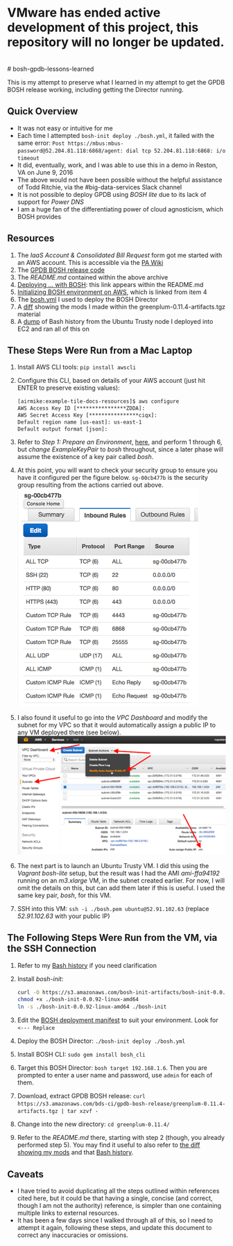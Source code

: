 <h1> VMware has ended active development of this project, this repository will no longer be updated.</h1><br># bosh-gpdb-lessons-learned

This is my attempt to preserve what I learned in my attempt to get the GPDB BOSH release
working, including getting the Director running.

## Quick Overview
- It was not easy or intuitive for me
- Each time I attempted `bosh-init deploy ./bosh.yml`, it failed with the same error: `Post https://mbus:mbus-password@52.204.81.118:6868/agent: dial tcp 52.204.81.118:6868: i/o timeout`
- It did, eventually, work, and I was able to use this in a demo in Reston, VA on June 9, 2016
- The above would not have been possible without the helpful assistance of Todd Ritchie, via
  the #big-data-services Slack channel
- It is not possible to deploy GPDB using _BOSH lite_ due to its lack of support for _Power DNS_
- I am a huge fan of the differentiating power of cloud agnosticism, which BOSH provides

## Resources
1. The _IaaS Account & Consolidated Bill Request_ form got me started with an AWS account.  This is accessible via the [PA Wiki](https://sites.google.com/a/pivotal.io/pa-wiki/tools)
2. The [GPDB BOSH release code](https://s3.amazonaws.com/bds-ci/gpdb-bosh-release/greenplum-0.11.4-artifacts.tgz)
3. The _README.md_ contained within the above archive
4. [Deploying ... with BOSH](https://docs.pivotal.io/partners/deploying-with-bosh.html): this link appears within the README.md
5. [Initializing BOSH environment on AWS](http://bosh.io/docs/init-aws.html), which is linked from item 4
6. The [bosh.yml](./bosh.yml) I used to deploy the BOSH Director
7. A [diff](./mods_greenplum-0.11.4.txt) showing the mods I made within the greenplum-0.11.4-artifacts.tgz material
8. A [dump](./bash_history_bosh_cli_node.txt) of Bash history from the Ubuntu Trusty node I deployed into EC2 and ran all of this on

## These Steps Were Run from a Mac Laptop
1. Install AWS CLI tools: `pip install awscli`
1. Configure this CLI, based on details of your AWS account (just hit ENTER to preserve existing values):

    ```
    [airmike:example-tile-docs-resources]$ aws configure
    AWS Access Key ID [****************ZDDA]:
    AWS Secret Access Key [****************ciqx]:
    Default region name [us-east]: us-east-1
    Default output format [json]:
    ```

1. Refer to _Step 1: Prepare an Environment_, [here](https://docs.pivotal.io/partners/deploying-with-bosh.html), and perform 1 through 6, but *change* _ExampleKeyPair_ to _bosh_ throughout, since a later phase will assume the existence of a key pair called _bosh_.
1. At this point, you will want to check your security group to ensure you have it configured per the figure below.  `sg-00cb477b` is the security group resulting from the actions carried out above.
![Security Group Details](./BOSH_GPDB_Security_Group_Settings_Worked.png)
1. I also found it useful to go into the _VPC Dashboard_ and modify the subnet for my VPC so that it would automatically assign a public IP to any VM deployed there (see below).
![Auto assign public IP](./VPC_Dashboard_Auto_Assign_Public_IP.png)
1. The next part is to launch an Ubuntu Trusty VM.  I did this using the _Vagrant bosh-lite_ setup, but the result was I had the AMI _ami-ffa94192_ running on an _m3.xlarge_ VM, in the subnet created earlier.  For now, I will omit the details on this, but can add them later if this is useful.  I used the same key pair, _bosh_, for this VM.
1. SSH into this VM: `ssh -i ./bosh.pem ubuntu@52.91.102.63` (replace _52.91.102.63_ with your public IP)

## The Following Steps Were Run from the VM, via the SSH Connection
1. Refer to my [Bash history](./bash_history_bosh_cli_node.txt) if you need clarification
1. Install _bosh-init_:

    ```bash
    curl -O https://s3.amazonaws.com/bosh-init-artifacts/bosh-init-0.0.92-linux-amd64
    chmod +x ./bosh-init-0.0.92-linux-amd64
    ln -s ./bosh-init-0.0.92-linux-amd64 ./bosh-init
    ```

1. Edit the [BOSH deployment manifest](./bosh.yml) to suit your environment.  Look for `<--- Replace`
1. Deploy the BOSH Director: `./bosh-init deploy ./bosh.yml`
1. Install BOSH CLI: `sudo gem install bosh_cli`
1. Target this BOSH Director: `bosh target 192.168.1.6`.  Then you are prompted to enter a user name and password, use `admin` for each of them.
1. Download, extract GPDB BOSH release: `curl https://s3.amazonaws.com/bds-ci/gpdb-bosh-release/greenplum-0.11.4-artifacts.tgz | tar xzvf -`
1. Change into the new directory: `cd greenplum-0.11.4/`
1. Refer to the _README.md_ there, starting with step 2 (though, you already performed step 5).  You may find it useful to also refer to [the diff showing my mods](./mods_greenplum-0.11.4.txt) and that [Bash history](./bash_history_bosh_cli_node.txt).

## Caveats
* I have tried to avoid duplicating all the steps outlined within references cited here, but it could be that having a single, concise (and correct, though I am not the authority) reference, is simpler than one containing multiple links to external resources.
* It has been a few days since I walked through all of this, so I need to attempt it again, following these steps, and update this document to correct any inaccuracies or omissions.



